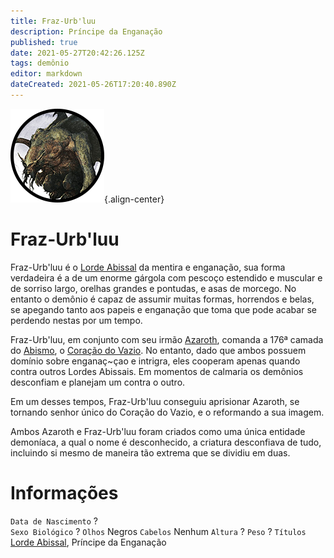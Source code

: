 ```yaml
---
title: Fraz-Urb'luu
description: Príncipe da Enganação
published: true
date: 2021-05-27T20:42:26.125Z
tags: demônio
editor: markdown
dateCreated: 2021-05-26T17:20:40.890Z
---
```


![fraz-urb'luu_-_token.png](/uploads/retratos/fraz-urb'luu_-_token.png){.align-center}

# Fraz-Urb'luu
Fraz-Urb'luu é o [Lorde Abissal](/rankings-e-titulos/magico/lorde-abissal) da mentira e enganação, sua forma verdadeira é a de um enorme gárgola com pescoço estendido e muscular e de sorriso largo, orelhas grandes e pontudas, e asas de morcego. No entanto o demônio é capaz de assumir muitas formas, horrendos e belas, se apegando tanto aos papeis e enganação que toma que pode acabar se perdendo nestas por um tempo.

Fraz-Urb'luu, em conjunto com seu irmão [Azaroth](/individuos/azaroth), comanda a 176ª camada do [Abismo](/lugares/abismo), o [Coração do Vazio](/lugares/abismo/coracao-do-vazio). No entanto, dado que ambos possuem domínio sobre enganaç~çao e intrigra, eles cooperam apenas quando contra outros Lordes Abissais. Em momentos de calmaria os demônios desconfiam e planejam um contra o outro.

Em um desses tempos, Fraz-Urb'luu conseguiu aprisionar Azaroth, se tornando senhor único do Coração do Vazio, e o reformando a sua imagem.

Ambos Azaroth e Fraz-Urb'luu foram criados como uma única entidade demoníaca, a qual o nome é desconhecido, a criatura desconfiava de tudo, incluindo si mesmo de maneira tão extrema que se dividiu em duas.

# Informações
`Data de Nascimento` ?  
`Sexo Biológico` ?
`Olhos` Negros
`Cabelos` Nenhum
`Altura` ?
`Peso` ?
`Títulos` [Lorde Abissal](/rankings-e-titulos/magico/lorde-abissal), Príncipe da Enganação
